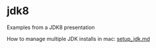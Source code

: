# jdk8
Examples from a JDK8 presentation

How to manage multiple JDK installs in mac:
[setup_jdk.md](setup_jdk.md)
